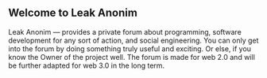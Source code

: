 ## Welcome to Leak Anonim

Leak Anonim — provides a private forum about programming, software development for any sort of action, and social engineering. You can only get into the forum by doing something truly useful and exciting. Or else, if you know the Owner of the project well. The forum is made for web 2.0 and will be further adapted for web 3.0 in the long term.
